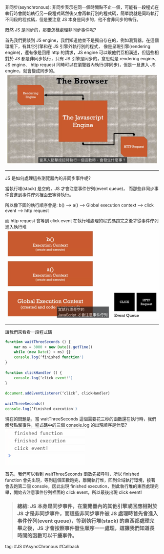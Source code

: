 非同步(asynchronous): 非同步表示在同一個時間點不止一個，可能有一段程式在執行時會開始執行另一段程式碼然後又會再執行別的程式碼，簡單說就是同時執行不同段的程式碼，但是要注意 JS 本身是同步的，他不會非同步的執行。    

既然 JS 是同步的，那要怎樣處理非同步事件呢?    

首先我們要談到 JS engine，我們知道他並不是獨自存在的，例如瀏覽器，在這個環境下，有其它引擎和在 JS 引擎外執行別的程式， 像是呈現引擎(rendering engine)，還有像是回應 http 的請求，JS engine 可以跟他們互相溝通，但這些相對於 JS 都是非同步執行，只有 JS 引擎是同步的，意思就是 rendering engine、 JS engine、 http request 同時可以在瀏覽器內執行(非同步)，但是一旦進入 JS engine，就會變成同步的。    
![](./photo/Pasted%20image%2020221029174624.png)

---
JS 是如何處理這些瀏覽器內的非同步事件呢?    

當執行堆(stack) 是空的，JS 才會注意事件佇列(event queue)， 而那些非同步事件會進到事件佇列裡面去等待執行。

所以像下圖的執行順序會是: b() —> a() —> Global execution context —> click event —> http request    

而 http request 會等到 click event 在執行堆處理的程式碼跑完之後才從事件佇列進入執行堆    
![](./photo/Pasted%20image%2020221029174827.png)

---
讓我們來看看一段程式碼
```js
function waitThreeSeconds () {
	var ms = 3000 + new Date().getTime()
	while (new Date() < ms) {}
	console.log(‘finished function')
}

function clickHandler () {
	console.log(‘click event!')
}

document.addEventListener(‘click’, clickHandler)

waitThreeSeconds()
console.log(‘finished execution')
```
現在的問題是，當 waitThreeSeconds 這個需要花三秒的函數還在執行時，我們觸發點擊事件，程式碼中的三個 console.log 的出現順序是什麼?    
![](./photo/Pasted%20image%2020221029175003.png)

首先，我們可以看到 waitThreeSeconds 函數先被呼叫，所以 finished function 會先出現，等到這個函數跑完，離開執行堆，回到全域執行環境，接著會去跑第二個 console，因此出現 finished execution，到此執行堆的東西處理完畢，開始去注意事件佇列裡面的 click event，所以最後出現 click event!

> ### 總結: JS 本身是同步事件，在瀏覽器內的其他引擎或回應相對於 JS 才是非同步事件，而這些非同步事件被 JS 處理時首先會進入事件佇列(event queue)，等到執行堆(stack) 的東西都處理完畢之後，JS 才會按照事件發生順序一一處理，這讓我們知道長時間的函數可以干擾事件。

tag: #JS #AsyncChronous #Callback


